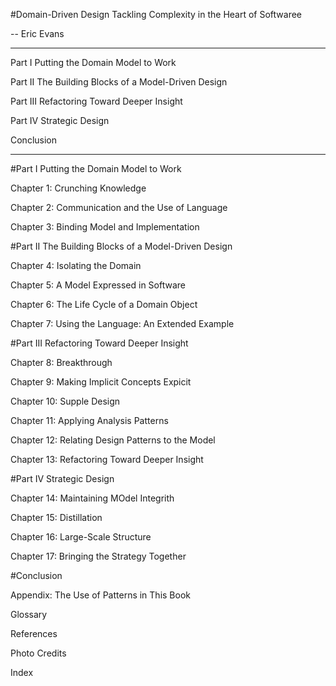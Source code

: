 #Domain-Driven Design
Tackling Complexity in the Heart of Softwaree

-- Eric Evans


---

Part I Putting the Domain Model to Work

Part II The Building Blocks of a Model-Driven Design

Part III Refactoring Toward Deeper Insight

Part IV Strategic Design

Conclusion

---


#Part I Putting the Domain Model to Work

Chapter 1: Crunching Knowledge

Chapter 2: Communication and the Use of Language

Chapter 3: Binding Model and Implementation


#Part II The Building Blocks of a Model-Driven Design

Chapter 4: Isolating the Domain

Chapter 5: A Model Expressed in Software

Chapter 6: The Life Cycle of a Domain Object

Chapter 7: Using the Language: An Extended Example


#Part III Refactoring Toward Deeper Insight

Chapter 8: Breakthrough

Chapter 9: Making Implicit Concepts Expicit

Chapter 10: Supple Design

Chapter 11: Applying Analysis Patterns

Chapter 12: Relating Design Patterns to the Model

Chapter 13: Refactoring Toward Deeper Insight


#Part IV Strategic Design

Chapter 14: Maintaining MOdel Integrith

Chapter 15: Distillation

Chapter 16: Large-Scale Structure

Chapter 17: Bringing the Strategy Together


#Conclusion

Appendix: The Use of Patterns in This Book

Glossary

References

Photo Credits

Index
